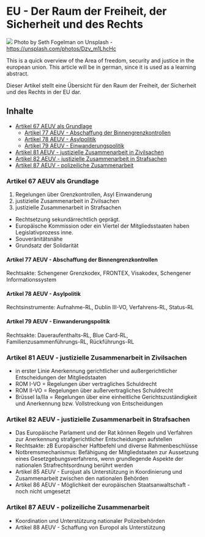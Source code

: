 # EU - Der Raum der Freiheit, der Sicherheit und des Rechts

[<img src="https://images.unsplash.com/photo-1500078974918-738828bc0422?auto=format&fit=crop&w=2689&q=80">](
https://unsplash.com/photos/Dzv_m1LhcHc)
Photo by Seth Fogelman on Unsplash - https://unsplash.com/photos/Dzv_m1LhcHc

This is a quick overview of the Area of freedom, security and justice in the european union. This article will be in german, since it is used as a learning abstract. 

Dieser Artikel stellt eine Übersicht für den Raum der Freiheit, der Sicherheit und des Rechts in der EU dar.

## Inhalte

- [Artikel 67 AEUV als Grundlage](#artikel-67-aeuv-als-grundlage)
  - [Artikel 77 AEUV - Abschaffung der Binnengrenzkontrollen](#artikel-77-aeuv---abschaffung-der-binnengrenzkontrollen)
  - [Artikel 78 AEUV - Asylpolitik](#artikel-78-aeuv---asylpolitik)
  - [Artikel 79 AEUV - Einwanderungspolitik](#artikel-79-aeuv---einwanderungspolitik)
- [Artikel 81 AEUV - justizielle Zusammenarbeit in Zivilsachen](#artikel-81-aeuv---justizielle-zusammenarbeit-in-zivilsachen)
- [Artikel 82 AEUV - justizielle Zusammenarbeit in Strafsachen](#artikel-82-aeuv---justizielle-zusammenarbeit-in-strafsachen)
- [Artikel 87 AEUV - polizeiliche Zusammenarbeit](#artikel-87-aeuv---polizeiliche-zusammenarbeit)


### Artikel 67 AEUV als Grundlage 

1. Regelungen über Grenzkontrollen, Asyl Einwanderung
1. justizielle Zusammenarbeit in Zivilsachen
1. justizielle Zusammenarbeit in Strafsachen

- Rechtsetzung sekundärrechtlich geprägt.
- Europäische Kommission oder ein Viertel der Mitgliedsstaaten haben Legislativprozess inne.
- Souveränitätsnähe
- Grundsatz der Solidarität

#### Artikel 77 AEUV - Abschaffung der Binnengrenzkontrollen

Rechtsakte: Schengener Grenzkodex, FRONTEX, Visakodex, Schengener Informationssystem

#### Artikel 78 AEUV - Asylpolitik 

Rechtsinstrumente: Aufnahme-RL, Dublin III-VO, Verfahrens-RL, Status-RL

#### Artikel 79 AEUV - Einwanderungspolitik

Rechtsakte: Daueraufenthalts-RL, Blue Card-RL, Familienzusammenführungs-RL, Rückführungs-RL

### Artikel 81 AEUV - justizielle Zusammenarbeit in Zivilsachen

- in erster Linie Anerkennung gerichtlicher und außergerichtlicher Entscheidungen der Mitgliedstaaten
- ROM I-VO = Regelungen über vertragliches Schuldrecht
- ROM II-VO = Regelungen über außervertragliches Schuldrecht
- Brüssel Ia/IIa = Regelungen über eine einheitliche Gerichtszuständigkeit und Anerkennung bzw. Vollstreckung von Entscheidungen

### Artikel 82 AEUV - justizielle Zusammenarbeit in Strafsachen
 
- Das  Europäische Parlament und der Rat können Regeln und Verfahren zur Anerkennung strafgerichtlicher Entscheidungen aufstellen
- Rechtsakte: zB Europäischer Haftbefehl und diverse Rahmenbeschlüsse
- Notbremsmechanismus: Befähigung der Mitgliedstaaten zur Aussetzung eines Gesetzgebungsverfahrens, wenn grundlegende Aspekte der nationalen Strafrechtsordnung berührt werden
- Artikel 85 AEUV - Eurojust als Unterstützung in Koordinierung und Zusammenarbeit zwischen den nationalen Behörden
- Artikel 86 AEUV - Möglichkeit der europäischen Staatsanwaltschaft - noch nicht umgesetzt

### Artikel 87 AEUV - polizeiliche Zusammenarbeit

- Koordination und Unterstützung nationaler Polizeibehörden
- Artikel 88 AEUV - Schaffung von Europol als Unterstützung
